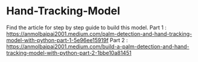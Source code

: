 # Hand-Tracking-Model


Find the article for step by step guide to build this model.
Part 1 : https://anmolbajpai2001.medium.com/palm-detection-and-hand-tracking-model-with-python-part-1-5e96ee15919f
Part 2 : https://anmolbajpai2001.medium.com/build-a-palm-detection-and-hand-tracking-model-with-python-part-2-1bbe10a81451

